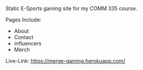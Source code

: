 Static E-Sports gaming site for my COMM 335 course.

Pages Include:

- About
- Contact
- influencers
- Merch

Live-Link: https://merge-gaming.herokuapp.com/
